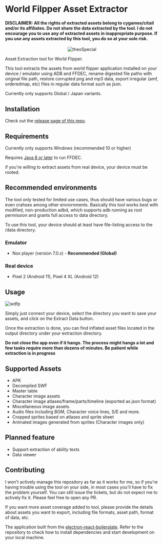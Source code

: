 # World Filpper Asset Extractor

#### DISCLAIMER: All the rights of extracted assets belong to cygames/citail and/or its affiliates. Do not share the data extracted by the tool. I do not encourage you to use any of extracted assets in inappropriate purpose. If you use any assets extracted by this tool, you do so at your sole risk.

<p align="center">
 <img src="https://user-images.githubusercontent.com/19164553/150029824-aace84ff-766d-4555-ba72-794d610761b5.gif" alt="theoSpecial" />
</p>

Asset Extraction tool for World Flipper.

This tool extracts the assets from world flipper application installed on your device / emulator using ADB and FFDEC, rename digested file paths with original file path, restore corrupted png and mp3 data, export irregular (amf, orderedmap, etc) files in regular data format such as json.

Currently only supports Global / Japan variants. 

## Installation

Check out the [release page of this repo](https://github.com/ScripterSugar/wdfp-extractor/releases).

## Requirements

Currently only supports Windows (recommended 10 or higher)

Requires [Java 8 or later](https://www.java.com/en/download/) to run FFDEC.

if you're willing to extract assets from real device, your device must be rooted.

## Recommended environments

The tool only tested for limited use cases, thus should have various bugs or even crahses among other enviornments. Basically this tool works best with modified, non-production adbd, which supports adb running as root permission and grants full access to data directory.

To use this tool, your device should at least have file-listing access to the /data directory.

### Emulator
- Nox player (version 7.0.x) - **Recommended (Global)**

### Real device
- Pixel 2 (Android 11), Pixel 4 XL (Android 12)

## Usage
![wdfp](https://user-images.githubusercontent.com/19164553/149924519-91e016e3-5ac7-4d97-a8f3-c7c833f79e76.gif)

Simply just connect your device, select the directory you want to save your assets, and click on the Extract Data button.

Once the extraction is done, you can find inflated asset files located in the output directory under your extraction directory.

**Do not close the app even if it hangs. The process might hangs a lot and few tasks require more than dozens of minutes. Be patient while extraction is in progress**

## Supported Assets
- APK
- Decompiled SWF
- Master table
- Character image assets
- Character image atlases/frame/parts/timeline (exported as json format)
- Miscellaneous image assets.
- Audio files including BGM, Character voice lines, S/E and more.
- Cropped sprites based on atlases and sprite sheet
- Animated images generated from sprites (Character images only)

## Planned feature
- Support extraction of ability texts
- Data viewer

## Contributing

I won't actively manage this repository as far as it works for me, so if you're having trouble using the tool on your side, in most cases you'll have to fix the problem yourself. You can still issue the tickets, but do not expect me to actively fix it. Please feel free to open any PR.

If you want more asset coverage added to tool, please provide the details about assets you want to export, including file formats, asset path, format of data, etc.

The application built from the [electron-react-boilerplate](https://github.com/electron-react-boilerplate/electron-react-boilerplate). Refer to the repository to check how to install dependencies and start development on your local machine.




